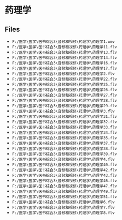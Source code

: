 # 药理学

## Files

- `F:/医学\医学\医书综合3\音频和视频\药理学\药理学1.wmv`
- `F:/医学\医学\医书综合3\音频和视频\药理学\药理学11.flv`
- `F:/医学\医学\医书综合3\音频和视频\药理学\药理学13.flv`
- `F:/医学\医学\医书综合3\音频和视频\药理学\药理学14.flv`
- `F:/医学\医学\医书综合3\音频和视频\药理学\药理学16.flv`
- `F:/医学\医学\医书综合3\音频和视频\药理学\药理学17.flv`
- `F:/医学\医学\医书综合3\音频和视频\药理学\药理学2.flv`
- `F:/医学\医学\医书综合3\音频和视频\药理学\药理学22.flv`
- `F:/医学\医学\医书综合3\音频和视频\药理学\药理学25.flv`
- `F:/医学\医学\医书综合3\音频和视频\药理学\药理学26.flv`
- `F:/医学\医学\医书综合3\音频和视频\药理学\药理学27.flv`
- `F:/医学\医学\医书综合3\音频和视频\药理学\药理学28.flv`
- `F:/医学\医学\医书综合3\音频和视频\药理学\药理学29.flv`
- `F:/医学\医学\医书综合3\音频和视频\药理学\药理学3.flv`
- `F:/医学\医学\医书综合3\音频和视频\药理学\药理学31.flv`
- `F:/医学\医学\医书综合3\音频和视频\药理学\药理学32.flv`
- `F:/医学\医学\医书综合3\音频和视频\药理学\药理学33.flv`
- `F:/医学\医学\医书综合3\音频和视频\药理学\药理学34.flv`
- `F:/医学\医学\医书综合3\音频和视频\药理学\药理学35.flv`
- `F:/医学\医学\医书综合3\音频和视频\药理学\药理学37.flv`
- `F:/医学\医学\医书综合3\音频和视频\药理学\药理学38.flv`
- `F:/医学\医学\医书综合3\音频和视频\药理学\药理学39.flv`
- `F:/医学\医学\医书综合3\音频和视频\药理学\药理学4.flv`
- `F:/医学\医学\医书综合3\音频和视频\药理学\药理学40.flv`
- `F:/医学\医学\医书综合3\音频和视频\药理学\药理学42.flv`
- `F:/医学\医学\医书综合3\音频和视频\药理学\药理学43.flv`
- `F:/医学\医学\医书综合3\音频和视频\药理学\药理学46.flv`
- `F:/医学\医学\医书综合3\音频和视频\药理学\药理学47.flv`
- `F:/医学\医学\医书综合3\音频和视频\药理学\药理学49.flv`
- `F:/医学\医学\医书综合3\音频和视频\药理学\药理学51.flv`
- `F:/医学\医学\医书综合3\音频和视频\药理学\药理学6.flv`
- `F:/医学\医学\医书综合3\音频和视频\药理学\药理学7.flv`
- `F:/医学\医学\医书综合3\音频和视频\药理学\药理学8.flv`
